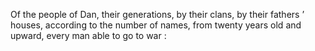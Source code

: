 Of the people of Dan, their generations, by their clans, by their fathers ’ houses, according to the number of names, from twenty years old and upward, every man able to go to war :
